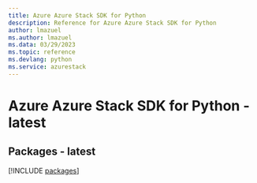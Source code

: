 ```yaml
---
title: Azure Azure Stack SDK for Python
description: Reference for Azure Azure Stack SDK for Python
author: lmazuel
ms.author: lmazuel
ms.data: 03/29/2023
ms.topic: reference
ms.devlang: python
ms.service: azurestack
---
```

# Azure Azure Stack SDK for Python - latest
## Packages - latest
[!INCLUDE [packages](azure-stack-index.md)]